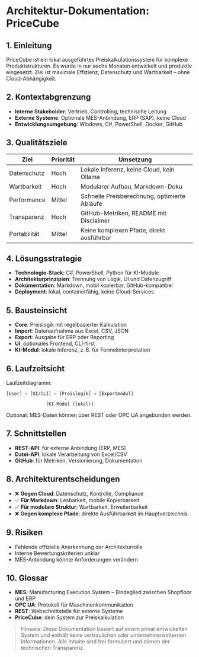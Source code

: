 # Architektur-Dokumentation: PriceCube

## 1. Einleitung
PriceCube ist ein lokal ausgeführtes Preiskalkulationssystem für komplexe Produktstrukturen. Es wurde in nur sechs Monaten entwickelt und produktiv eingesetzt. Ziel ist maximale Effizienz, Datenschutz und Wartbarkeit – ohne Cloud-Abhängigkeit.

## 2. Kontextabgrenzung
- **Interne Stakeholder**: Vertrieb, Controlling, technische Leitung
- **Externe Systeme**: Optionale MES-Anbindung, ERP (SAP), keine Cloud
- **Entwicklungsumgebung**: Windows, C#, PowerShell, Docker, GitHub

## 3. Qualitätsziele
| Ziel              | Priorität | Umsetzung                             |
|------------------|-----------|----------------------------------------|
| Datenschutz      | Hoch      | Lokale Inferenz, keine Cloud, kein Ollama |
| Wartbarkeit      | Hoch      | Modularer Aufbau, Markdown-Doku       |
| Performance      | Mittel    | Schnelle Preisberechnung, optimierte Abläufe |
| Transparenz      | Hoch      | GitHub-Metriken, README mit Disclaimer |
| Portabilität     | Mittel    | Keine komplexen Pfade, direkt ausführbar |

## 4. Lösungsstrategie
- **Technologie-Stack**: C#, PowerShell, Python für KI-Module
- **Architekturprinzipien**: Trennung von Logik, UI und Datenzugriff
- **Dokumentation**: Markdown, mobil kopierbar, GitHub-kompatibel
- **Deployment**: lokal, containerfähig, keine Cloud-Services

## 5. Bausteinsicht
- **Core**: Preislogik mit regelbasierter Kalkulation
- **Import**: Datenaufnahme aus Excel, CSV, JSON
- **Export**: Ausgabe für ERP oder Reporting
- **UI**: optionales Frontend, CLI-first
- **KI-Modul**: lokale Inferenz, z. B. für Formelinterpretation

## 6. Laufzeitsicht

Laufzeitdiagramm:

    [User] → [UI/CLI] → [Preislogik] → [Exportmodul]
                          ↓
                   [KI-Modul (lokal)]

Optional: MES-Daten können über REST oder OPC UA angebunden werden.

## 7. Schnittstellen
- **REST-API**: für externe Anbindung (ERP, MES)
- **Datei-API**: lokale Verarbeitung von Excel/CSV
- **GitHub**: für Metriken, Versionierung, Dokumentation

## 8. Architekturentscheidungen
- ❌ **Gegen Cloud**: Datenschutz, Kontrolle, Compliance
- ✅ **Für Markdown**: Lesbarkeit, mobile Kopierbarkeit
- ✅ **Für modulare Struktur**: Wartbarkeit, Erweiterbarkeit
- ❌ **Gegen komplexe Pfade**: direkte Ausführbarkeit im Hauptverzeichnis

## 9. Risiken
- Fehlende offizielle Anerkennung der Architekturrolle
- Interne Bewertungskriterien unklar
- MES-Anbindung könnte Anforderungen verändern

## 10. Glossar
- **MES**: Manufacturing Execution System – Bindeglied zwischen Shopfloor und ERP
- **OPC UA**: Protokoll für Maschinenkommunikation
- **REST**: Webschnittstelle für externe Systeme
- **PriceCube**: dein System zur Preiskalkulation

> Hinweis: Diese Dokumentation basiert auf einem privat entwickelten System und enthält keine vertraulichen oder unternehmensinternen Informationen. Alle Inhalte sind frei formuliert und dienen der technischen Transparenz.
